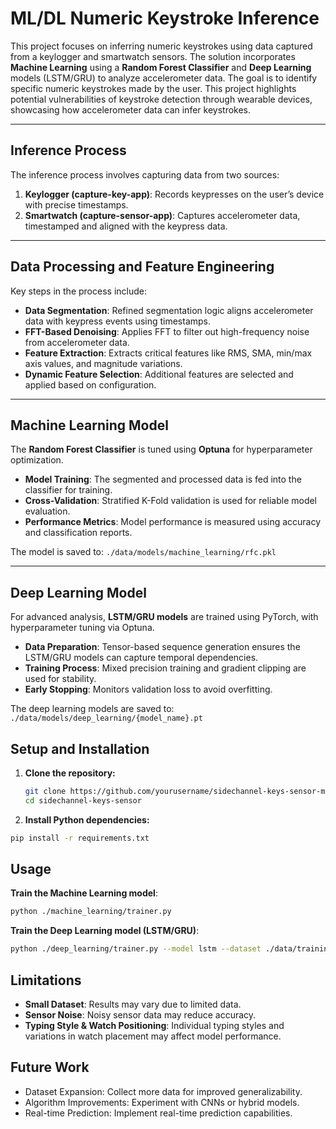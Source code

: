 # ML/DL Numeric Keystroke Inference

This project focuses on inferring numeric keystrokes using data captured from a keylogger and smartwatch sensors. The solution incorporates **Machine Learning** using a **Random Forest Classifier** and **Deep Learning** models (LSTM/GRU) to analyze accelerometer data. The goal is to identify specific numeric keystrokes made by the user. This project highlights potential vulnerabilities of keystroke detection through wearable devices, showcasing how accelerometer data can infer keystrokes.

---

## Inference Process

The inference process involves capturing data from two sources:

1. **Keylogger (capture-key-app)**: Records keypresses on the user’s device with precise timestamps.
2. **Smartwatch (capture-sensor-app)**: Captures accelerometer data, timestamped and aligned with the keypress data.

---

## Data Processing and Feature Engineering

Key steps in the process include:

- **Data Segmentation**: Refined segmentation logic aligns accelerometer data with keypress events using timestamps.
- **FFT-Based Denoising**: Applies FFT to filter out high-frequency noise from accelerometer data.
- **Feature Extraction**: Extracts critical features like RMS, SMA, min/max axis values, and magnitude variations.
- **Dynamic Feature Selection**: Additional features are selected and applied based on configuration.

---

## Machine Learning Model

The **Random Forest Classifier** is tuned using **Optuna** for hyperparameter optimization. 

- **Model Training**: The segmented and processed data is fed into the classifier for training.
- **Cross-Validation**: Stratified K-Fold validation is used for reliable model evaluation.
- **Performance Metrics**: Model performance is measured using accuracy and classification reports.

The model is saved to: `./data/models/machine_learning/rfc.pkl`


---

## Deep Learning Model

For advanced analysis, **LSTM/GRU models** are trained using PyTorch, with hyperparameter tuning via Optuna. 

- **Data Preparation**: Tensor-based sequence generation ensures the LSTM/GRU models can capture temporal dependencies.
- **Training Process**: Mixed precision training and gradient clipping are used for stability.
- **Early Stopping**: Monitors validation loss to avoid overfitting.
  
The deep learning models are saved to: `./data/models/deep_learning/{model_name}.pt`


## Setup and Installation

1. **Clone the repository:**
   ```bash
   git clone https://github.com/yourusername/sidechannel-keys-sensor-main.git
   cd sidechannel-keys-sensor
   ```
2. **Install Python dependencies:**
```bash
pip install -r requirements.txt
```

## Usage
**Train the Machine Learning model**:
```bash
python ./machine_learning/trainer.py
```
**Train the Deep Learning model (LSTM/GRU)**:
```bash
python ./deep_learning/trainer.py --model lstm --dataset ./data/training/
```

## Limitations

- **Small Dataset**: Results may vary due to limited data.
- **Sensor Noise**: Noisy sensor data may reduce accuracy.
- **Typing Style & Watch Positioning**: Individual typing styles and variations in watch placement may affect model performance.

## Future Work
- Dataset Expansion: Collect more data for improved generalizability.
- Algorithm Improvements: Experiment with CNNs or hybrid models.
- Real-time Prediction: Implement real-time prediction capabilities.




